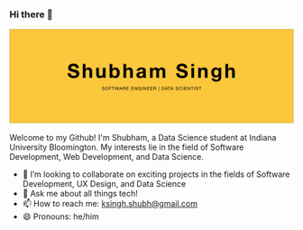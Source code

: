 ### Hi there 👋
![hero image](hero.jpg)

Welcome to my Github! I'm Shubham, a Data Science student at Indiana University Bloomington. My interests lie in the field of Software Development, Web Development, and Data Science.

- 👯 I’m looking to collaborate on exciting projects in the fields of Software Development, UX Design, and Data Science
- 💬 Ask me about all things tech!
- 📫 How to reach me: ksingh.shubh@gmail.com
- 😄 Pronouns: he/him
